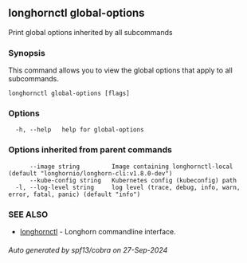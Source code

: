 ## longhornctl global-options

Print global options inherited by all subcommands

### Synopsis

This command allows you to view the global options that apply to all subcommands.

```
longhornctl global-options [flags]
```

### Options

```
  -h, --help   help for global-options
```

### Options inherited from parent commands

```
      --image string         Image containing longhornctl-local (default "longhornio/longhorn-cli:v1.8.0-dev")
      --kube-config string   Kubernetes config (kubeconfig) path
  -l, --log-level string     log level (trace, debug, info, warn, error, fatal, panic) (default "info")
```

### SEE ALSO

* [longhornctl](longhornctl.md)	 - Longhorn commandline interface.

###### Auto generated by spf13/cobra on 27-Sep-2024
